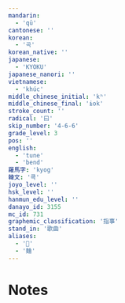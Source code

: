 ```yaml
---
mandarin:
  - 'qū'
cantonese: ''
korean:
  - '곡'
korean_native: ''
japanese:
  - 'KYOKU'
japanese_nanori: ''
vietnamese:
  - 'khúc'
middle_chinese_initial: 'kʰ'
middle_chinese_final: 'ɨok'
stroke_count: ''
radical: '曰'
skip_number: '4-6-6'
grade_level: 3
pos: ''
english:
  - 'tune'
  - 'bend'
羅馬字: 'kyog'
韓文: '쿅'
joyo_level: ''
hsk_level: ''
hanmun_edu_level: ''
danayo_id: 3155
mc_id: 731
graphemic_classification: '指事'
stand_in: '歌曲'
aliases:
  - '𡆪'
  - '麯'
---
```


# Notes
